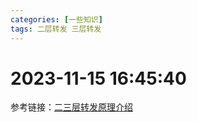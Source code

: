 ```yaml
---
categories: [一些知识]
tags: 二层转发 三层转发
---
```

# 2023-11-15 16:45:40
参考链接：[二三层转发原理介绍](https://blog.csdn.net/qq_33162707/article/details/125089774)